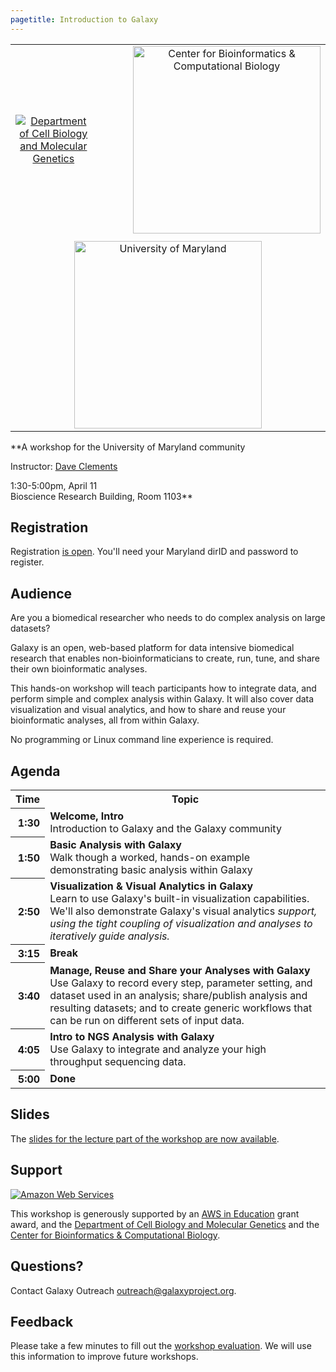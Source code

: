 ```yaml
---
pagetitle: Introduction to Galaxy
---
```

<div class='center'>


<table>
  <tr>
    <td style=" border: none; text-align: center; vertical-align: middle;"> <a href='http://www.cbmg.umd.edu/'><img src='/Images/Logos/UMarylandBioLogo.png' alt='Department of Cell Biology and Molecular Genetics'  /></a> </td>
    <td style=" border: none; text-align: center; vertical-align: middle; width: 10%;"> </td>
    <td style=" border: none; text-align: center; vertical-align: middle;"> <a href='http://www.cbcb.umd.edu/'><img src='/Images/Logos/CBCBLogo.png' alt='Center for Bioinformatics & Computational Biology' width="300" /></a> </td>
  </tr>
  <tr>
    <td colspan=3 style=" border: none; text-align: center; vertical-align: middle;"> </td>
  </tr>
  <tr>
    <td colspan=3 style=" border: none; text-align: center; vertical-align: middle;"> <a href='http://umd.edu/'><img src='/Images/Logos/UMarylandLogoLong349.gif' alt='University of Maryland' width="300" /></a> </td>
  </tr>
</table>


**A workshop for the University of Maryland community

Instructor: [Dave Clements](/DaveClements)

1:30-5:00pm, April 11<br />
Bioscience Research Building, Room 1103**
</div>

## Registration

Registration [is open](http://www.cbmg.umd.edu/news/events/posts/794). You'll need your Maryland dirID and password to register.

## Audience
Are you a biomedical researcher who needs to do complex analysis on large datasets?

Galaxy is an open, web-based platform for data intensive biomedical research that enables non-bioinformaticians to create, run, tune, and share their own bioinformatic analyses.

This hands-on workshop will teach participants how to integrate data, and perform simple and complex analysis within Galaxy.  It will also cover data visualization and visual analytics, and how to share and reuse your bioinformatic analyses, all from within Galaxy.

No programming or Linux command line experience is required.

## Agenda

<table>
  <tr class="th" >
    <th> Time </th>
    <th> Topic </th>
  </tr>
  <tr>
    <th style=" text-align: right;"> 1:30 </th>
    <td> <strong>Welcome, Intro</strong><div class='indent'>Introduction to Galaxy and the Galaxy community</div> </td>
  </tr>
  <tr>
    <th style=" text-align: right;"> 1:50 </th>
    <td> <strong>Basic Analysis with Galaxy</strong><div class='indent'>Walk though a worked, hands-on example demonstrating basic analysis within Galaxy</div> </td>
  </tr>
  <tr>
    <th style=" text-align: right;"> 2:50 </th>
    <td> <strong>Visualization & Visual Analytics in Galaxy</strong><div class='indent'>Learn to use Galaxy's built-in visualization capabilities.  We'll also demonstrate Galaxy's </em>visual analytics<em> support, using the tight coupling of visualization and analyses to iteratively guide analysis.</div> </td>
  </tr>
  <tr>
    <th style=" text-align: right;"> 3:15 </th>
    <td> <strong>Break</strong> </td>
  </tr>
  <tr>
    <th style=" text-align: right;"> 3:40 </th>
    <td> <strong>Manage, Reuse and Share your Analyses with Galaxy</strong><div class='indent'>Use Galaxy to record every step, parameter setting, and dataset used in an analysis; share/publish analysis and resulting datasets; and to create generic workflows that can be run on different sets of input data. </div></td>
  </tr>
  <tr>
    <th style=" text-align: right;"> 4:05 </th>
    <td> <strong>Intro to NGS Analysis with Galaxy</strong><div class='indent'>Use Galaxy to integrate and analyze your high throughput sequencing data.</div> </td>
  </tr>
  <tr>
    <th style=" text-align: right;"> 5:00 </th>
    <td> <strong>Done </td>
  </tr>
</table>


## Slides

The [slides for the lecture part of the workshop are now available](ATTACHMENT_URLDocuments/Presentations/2012_UMarylandWorkshop.pdf).

## Support
<div class='right'><a href='http://aws.amazon.com/'><img src='/Images/Logos/AWSLogo.png' alt='Amazon Web Services' /></a></div>

This workshop is generously supported by an [AWS in Education](http://aws.amazon.com/education/) grant award, and the [Department of Cell Biology and Molecular Genetics](http://www.cbmg.umd.edu/) and the [Center for Bioinformatics & Computational Biology](http://www.cbcb.umd.edu/).

## Questions?

Contact Galaxy Outreach [outreach@galaxyproject.org](outreach@galaxyproject.org).

## Feedback

Please take a few minutes to fill out the [workshop evaluation](https://docs.google.com/spreadsheet/viewform?formkey=dG1OYjUtQzhpU1N2Vy1kTTV4bmVzaVE6MQ).  We will use this information to improve future workshops.
